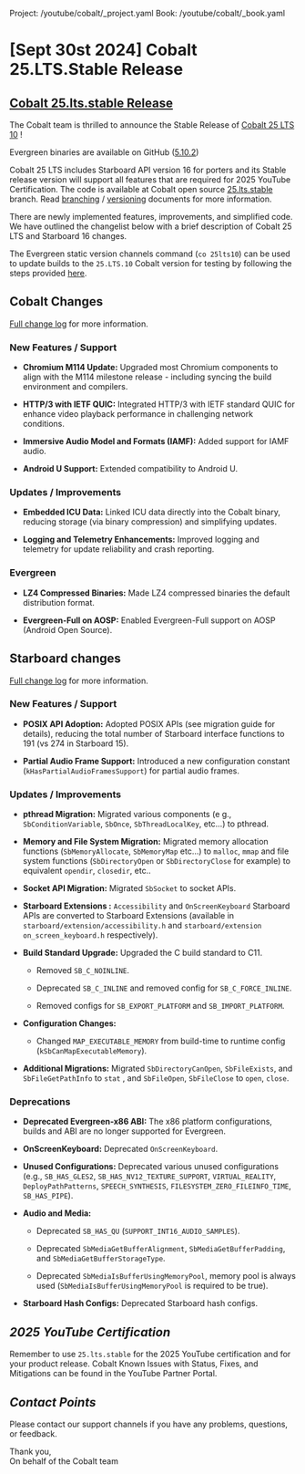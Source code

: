 Project: /youtube/cobalt/_project.yaml
Book: /youtube/cobalt/_book.yaml

# [Sept 30st 2024] Cobalt 25.LTS.Stable Release

## [Cobalt 25.lts.stable Release](https://developers.google.com/youtube/devices/living-room/cobalt/cobalt-evergreen-version-table)

The Cobalt team is thrilled to announce the Stable Release of [Cobalt 25
LTS 10](https://github.com/youtube/cobalt/releases/tag/25.lts.10) !

Evergreen binaries are available on GitHub
([5.10.2](https://github.com/youtube/cobalt/releases/tag/25.lts.10))

Cobalt 25 LTS includes Starboard API version 16 for porters and its Stable
release version will support all features that are required for 2025 YouTube
Certification. The code is available at Cobalt open source
[25.lts.stable](https://github.com/youtube/cobalt/releases/tag/25.lts.stable) branch.
Read
[branching](https://github.com/youtube/cobalt/blob/25.lts.10/cobalt/doc/branching.md)
/
[versioning](https://github.com/youtube/cobalt/blob/25.lts.10/cobalt/doc/versioning.md)
documents for more information.

There are newly implemented features, improvements, and simplified code. We have
outlined the changelist below with a brief description of Cobalt 25 LTS and
Starboard 16 changes. 

The Evergreen static version channels command (`co 25lts10`) can be used to
update builds to the `25.LTS.10` Cobalt version for testing by following the
steps provided
[here](https://developers.google.com/youtube/devices/living-room/cobalt/cobalt-evergreen-faq).

## Cobalt Changes

[Full change log](https://github.com/youtube/cobalt/blob/25.lts.10/cobalt/CHANGELOG.md)
for more information.

### New Features / Support

*   **Chromium M114 Update:** Upgraded most Chromium components to align with
    the M114 milestone release - including syncing the build environment and
    compilers.

*   **HTTP/3 with IETF QUIC:** Integrated HTTP/3 with IETF standard QUIC for
    enhance video playback performance in challenging network conditions.

*   **Immersive Audio Model and Formats (IAMF):** Added support for IAMF audio.

*   **Android U Support:** Extended compatibility to Android U.

### Updates / Improvements

*   **Embedded ICU Data:** Linked ICU data directly into the Cobalt binary,
    reducing storage (via binary compression) and simplifying updates.

*   **Logging and Telemetry Enhancements:** Improved logging and telemetry for
    update reliability and crash reporting.

### Evergreen

*   **LZ4 Compressed Binaries:** Made LZ4 compressed binaries the default
    distribution format.

*   **Evergreen-Full on AOSP:** Enabled Evergreen-Full support on AOSP (Android
    Open Source).

## Starboard changes

[Full change log](https://github.com/youtube/cobalt/blob/25.lts.10/starboard/CHANGELOG.md)
for more information.

### New Features / Support

*   **POSIX API Adoption:** Adopted POSIX APIs (see migration guide for
    details), reducing the total number of Starboard interface functions to 191
    (vs 274 in Starboard 15).

*   **Partial Audio Frame Support:** Introduced a new configuration constant
    (`kHasPartialAudioFramesSupport`) for partial audio frames.

### Updates / Improvements

*   **pthread Migration:** Migrated various components (e g.,
    `SbConditionVariable`, `SbOnce`, `SbThreadLocalKey`, etc…) to pthread.

*   **Memory and File System Migration:** Migrated memory allocation functions
    (`SbMemoryAllocate`, `SbMemoryMap` etc…) to `malloc`, `mmap` and file system
    functions (`SbDirectoryOpen` or `SbDirectoryClose` for example) to
    equivalent `opendir`, `closedir`, etc..

*   **Socket API Migration:** Migrated `SbSocket` to socket APIs.

*   **Starboard Extensions :** `Accessibility` and `OnScreenKeyboard` Starboard
    APIs are converted to Starboard Extensions (available in
    `starboard/extension/accessibility.h` and
    `starboard/extension on_screen_keyboard.h` respectively).

*   **Build Standard Upgrade:** Upgraded the C build standard to C11.

    *   Removed `SB_C_NOINLINE`.

    *   Deprecated `SB_C_INLINE` and removed config for `SB_C_FORCE_INLINE`.

    *   Removed configs for `SB_EXPORT_PLATFORM` and `SB_IMPORT_PLATFORM`.

*   **Configuration Changes:**

    *   Changed `MAP_EXECUTABLE_MEMORY` from build-time to runtime config
        (`kSbCanMapExecutableMemory`).

*   **Additional Migrations:** Migrated `SbDirectoryCanOpen`, `SbFileExists`,
    and `SbFileGetPathInfo` to `stat` , and `SbFileOpen`, `SbFileClose` to
    `open`, `close`.

### Deprecations

*   **Deprecated Evergreen-x86 ABI:** The x86 platform configurations, builds
    and ABI are no longer supported for Evergreen.

*   **OnScreenKeyboard:** Deprecated `OnScreenKeyboard`.

*   **Unused Configurations:** Deprecated various unused configurations (e.g.,
    `SB_HAS_GLES2`, `SB_HAS_NV12_TEXTURE_SUPPORT`, `VIRTUAL_REALITY`,
    `DeployPathPatterns`, `SPEECH_SYNTHESIS`, `FILESYSTEM_ZERO_FILEINFO_TIME`,
    `SB_HAS_PIPE`).

*   **Audio and Media:**

    *   Deprecated `SB_HAS_QU` (`SUPPORT_INT16_AUDIO_SAMPLES`).

    *   Deprecated `SbMediaGetBufferAlignment`, `SbMediaGetBufferPadding`, and
        `SbMediaGetBufferStorageType`.

    *   Deprecated `SbMediaIsBufferUsingMemoryPool`, memory pool is always used
    (`SbMediaIsBufferUsingMemoryPool` is required to be true).

*   **Starboard Hash Configs:** Deprecated Starboard hash configs.

## *2025 YouTube Certification*

Remember to use `25.lts.stable` for the 2025 YouTube certification and for your
product release. Cobalt Known Issues with Status, Fixes, and Mitigations can be
found in the YouTube Partner Portal.

## *Contact Points*

Please contact our support channels if you have any problems, questions, or
feedback.

Thank you,\
On behalf of the Cobalt team
